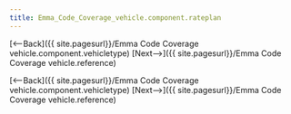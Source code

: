 ```yaml
---
title: Emma_Code_Coverage_vehicle.component.rateplan
---
```

[<--Back]({{ site.pagesurl}}/Emma Code Coverage vehicle.component.vehicletype) [Next-->]({{ site.pagesurl}}/Emma Code Coverage vehicle.reference)



[<--Back]({{ site.pagesurl}}/Emma Code Coverage vehicle.component.vehicletype) [Next-->]({{ site.pagesurl}}/Emma Code Coverage vehicle.reference)

